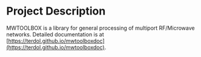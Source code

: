 # Project Description
MWTOOLBOX is a library for general processing of multiport RF/Microwave networks. Detailed documentation is at [https://terdol.github.io/mwtoolboxdoc](https://terdol.github.io/mwtoolboxdoc).
